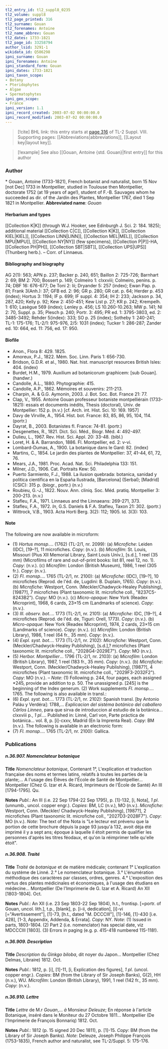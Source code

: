 ```yaml
---
tl2_entry_id: tl2_suppl8_0235
tl2_volume: suppl8
tl2_page_printed: 316
tl2_surname: Gouan
tl2_forenames: Antoine
tl2_name_abbrev: Gouan
tl2_dates: 1733-1821
tl2_page_id: 33258794
author_lsid: 3291-1
wikidata_id: Q586298
ipni_surname: Gouan
ipni_forenames: Antoine
ipni_standard_form: Gouan
ipni_dates: 1733-1821
ipni_taxon_scope: 
- Botany
- Pteridophytes
- Algae
- Spermatophytes
ipni_geo_scope: 
- France
ipni_version: 1.1
ipni_record_created: 2003-07-02 00:00:00.0
ipni_record_modified: 2003-07-02 00:00:00.0
---
```



> [!cite] BHL link: this entry starts at [page 316](https://www.biodiversitylibrary.org/page/33258794) of TL-2 Suppl. VIII.
> Supporting pages: [[Abbreviations|abbreviations]], [[Layout key|layout key]].

> [!example] See also [[Gouan, Antoine {std. Gouan}|first entry]] for this author

### Author

\* Gouan, Antoine (1733-1821), French botanist and naturalist, born 15 Nov \[not Dec\] 1733 in Montpellier, studied in Toulouse then Montpellier, doctorate 1752 (at 19 years of age!), student of F.-B. Sauvages whom he succeeded as dir. of the Jardin des Plantes, Montpellier 1767, died 1 Sep 1821 in Montpellier. 
**Abbreviated name**: *Gouan*

#### Herbarium and types

[[Collection K|K]] (through W.J. Hooker, see Edinburgh J. Sci. 2: 184. 1825); additional material [[Collection C|C]], [[Collection K|K]], [[Collection KIEL|KIEL]], [[Collection LINN|LINN]], [[Collection MEL|MEL]], [[Collection MPU|MPU]], [[Collection NY|NY]] (few specimens), [[Collection P|P]]-HA, [[Collection PH|PH]], [[Collection SBT|SBT]], [[Collection UPS|UPS]] (Thunberg herb.). – Corr. of Linnaeus.

#### Bibliography and biography

AG 2(1): 563; APN p. 237; Backer p. 240, 651; Baillon 2: 725-726; Barnhart 2: 69; BM 2: 700; Bossert p. 149; Colmeiro 1: clxxviii; Colmeiro, penins. p. 74; DBF 16: 676-677; De Toni 2: lii; Dryander 5: 257 (index); Ewan Pap. p. 81; Frank 3(Anh.): 37; GFB ed. 2: 96; GR p. 280; GR cat. p. 64; Herder p. 453 (index); Hortus 3: 1194; IF p. 699; IF suppl. 4: 354; IH 2: 233; Jackson p. 34, 287, 420; Kelly p. 92; Kew 2: 450-451; Kew List p. 27; KR p. 242; Krempelh. 1: 610; Lasègue 569 (index); Lenley p. 456; LS 10.260-10.263; MW p. 141; NI 2: 70, Suppl. p. 35; Plesch p. 240; Portr. 3: 495; PR ed. 1: 3795-3803, ed. 2: 3485-3492; Rehder 5(index): 333; SO p. 25 (index); Sotheby 1: 240-241; TL-1: 175-176; TL-2/1: 975-976, 2/5: 1031 (index); Tucker 1: 286-287; Zander ed. 10: 664, ed. 11: 756, ed. 17: 950.

#### Biofile

- Anon., Flora 8: 429. 1825.
- Amoreux, P.J., 1822. Mém. Soc. Linn. Paris 1: 656-730.
- Bridson, G.D.R. et al., 1980. Nat. hist. manuscript resources British Isles: 404. (index)
- Burdet, H.M., 1979. Auxilium ad botanicorum graphicem: \[sub Gouan\]. (handwr.)
- Candolle, A.L., 1880. Phytographie: 415.
- Candolle, A.P., 1862. Mémoires et souvenirs: 211-213.
- Charpin, A. & G.G. Aymonin, 2003. J. Bot. Soc. Bot. France 21: 77.
- Clap, V., 1955. Antoine Gouan professeur botaniste montpelliérain (1733-1821): essais et documents inédits, Thesis (doctoral), Univ. de Montpellier: 152 p. (n.v.) \[cf. Arch. int. Hist. Sci. 10: 169. 1957\]
- Davy de Virville, A., 1954. Hist. bot. France: 83, 85, 86, 95, 104, 114. (portr.)
- Dayrat, B., 2003. Botanistes fl. France: 74-81. (portr.)
- Desgenettes, R., 1821. Dict. Sci. Méd., Biogr. Méd. 4: 492-497.
- Dulieu, L., 1967. Rev. Hist. Sci. Appl. 20: 33-48. (bibl.)
- Loret, H. & A. Barrandon, 1886. Fl. Montpellier, ed. 2: v-vi.
- Lombard-Dumas, A., 1900. La botanique dans le Gard: 82. (index)
- Martins, C., 1854. Le jardin des plantes de Montpellier: 37, 41-44, 61, 72, 76.
- Mears, J.A., 1981. Proc. Acad. Nat. Sci. Philadelphia 133: 151.
- Milner, J.D., 1906. Cat. Portraits Kew: 50.
- Puerto Sarmiento, F.J., 1988. La ilusion quebrada: botanica, sanidad y politica cientifica en la España Ilustrada, \[Barcelona\] (Serbal); \[Madrid\] (CSIC): 315 p. (biogr., portr.) (n.v.)
- Roubieu, G.-J., 1822. Nouv. Ann. cliniq. Soc. Méd. pratiq. Montpellier 3: 200-213. (n.v.)
- Stafleu, F.A., 1971. Linnaeus and the Linnaeans: 269-271, 373.
- Stafleu, F.A., 1972. *In*, G.S. Daniels & F.A. Stafleu, Taxon 21: 302. (portr.)
- Wittrock, V.B., 1903. Acta Horti Berg. 3(2): 112; 1905. Id. 3(3): 103.

#### Note

The following are now available in microform:
- (1) *Hortus monsp*.... (1762) (TL-2/1, nr. 2099):
(a) *Microfiche*: Leiden (IDC), \[19–?\], 11 microfiches. *Copy*: (n.v.). (b) *Microfilm*: St. Louis, Missouri (Pius XII Memorial Library, Saint Louis Univ.), \[s.d.\], 1 reel (35 mm) (Microfilms of rare and out-of-print books: list 81, reel 12, no. 1). *Copy*: (n.v.). (c) *Microfilm*: London (British Museum), 1986, 1 reel (305 fr.). *Copy*: (n.v.).
- (2) *Fl. monsp.*... 1765 (TL-2/1, nr. 2100):
(a) *Microfiche*: (IDC), \[19–?\], 10 microfiches (Reprod. de l'éd. de, Lugdini: B. Duplain, 1765). *Copy*: (n.v.). (b) *Microfiche*: Westport, Conn. (Meckler/Chadwyck-Healey Publishing), \[1987?\], 7 microfiches (Plant taxonomic lit. microfiche coll., "8237C5-8243B2"). *Copy*: MO (n.v.). (c) *Micro-opaque*: New York (Readex Microprint), 1968, 6 cards, 23×15 cm (Landmarks of science). *Copy*: (n.v.).
- (3) *Ill. observ. bot.*... 1773 (TL-2/1, nr. 2101):
(a) *Microfiche*: IDC, \[19–?\], 4 microfiches (Reprod. de l'éd. de, Tiguri: Orell, 1773). *Copy*: (n.v.). (b) *Micro-opaque*: New York (Readex Microprint), 1974, 2 cards, 23×15 cm (Landmarks of science). *Copy*: (n.v.). (c) *Microfilm*: London (British Library), 1986, 1 reel (64 fr., 35 mm). *Copy*: (n.v.).
- (4) *Expl. syst. bot.*... 1773 (TL-2/1, nr. 2102):
*Microfiche*: Westport, Conn. (Meckler/Chadwyck-Healey Publishing), \[s.d.\],? microfiches (Plant taxonomic lit. microfiche coll., "2028G4-2029E7"). *Copy*: MO (n.v.).
- (5) *Herbor. Montpellier*... 1796 (TL-2/1, nr. 2103):
(a) *Microfilm*: London (British Library), 1987, 1 reel (183 fr., 35 mm). *Copy*: (n.v.). (b) *Microfiche*: Westport, Conn. (Meckler/Chadwyck-Healey Publishing), \[1987?\], 4 microfiches (Plant taxonomic lit. microfiche coll., "2029F3-2032F2"). *Copy*: MO (n.v.). – *Note*: (1) Following p. 244, four pages, each assigned \*245, provide an addition to p. 50. The unassigned p. \[245\] is the beginning of the Index generum. (2) Work supplements *Fl. monsp.*... 1765.
The following is also available in transl.:
- (6) *Expl. syst. bot.*... 1773 (TL-2/1, nr. 2102): Spanish transl. \[by Antonio Paláu y Verdéra\]: 1788,... *Explicacion del sistéma botánico del caballero Cárlos Linneo*, para que sirva de introduccion al estudio de la botánica... clxxviii p., *1 pl*.... Published in: Linné, Carl von, Parte práctica de botánica... vol. 8, p. \[i\]-cxxv, Madrid (En la Imprenta Real). *Copy*: BM (n.v.). The following is available in an electronic form:
- (7) *Fl. monsp.*... 1765 (TL-2/1, nr. 2100): Gallica.

### Publications

##### n.36.907. Nomenclateur botanique

**Title**
*Nomenclateur botanique*, Contenant 1°, L'explication et traduction française des noms et termes latins, relatifs à toutes les parties de la plante;... A l'usage des Élèves de l'École de Santé de Montpellier... Montpellier (Chez G. Izar et A. Ricard, Imprimeurs de l'École de Santé) An III \[1794-1795\]. Qu.

**Notes**
*Publ*.: An III (i.e. 22 Sep 1794-22 Sep 1795), p. \[1\]-132, \[i, Nota\], *1 pl*. (unnumb., uncol. copper engr.). *Copies*: BM, LC (n.v.), MO (n.v.). *Microfiche*: Westport, Conn. (Meckler/ Chadwyck-Healey Publishing), \[1987?\], 2 microfiches (Plant taxonomic lit. microfiche coll., "2027D3-2028F7"). *Copy*: MO (n.v.).
*Note*: The text of the Nota is "Le lecteur est prévenu que la portion de cette brochure dépuis la page 93 jusqu'à 132, avoit déja été imprimé il y a sept ans; époque à laquelle il étoit permis de qualifier les personnes d'après les titres féodaux, et qu'on la réimprimer telle qu'elle étoit".

##### n.36.908. Traité

**Title**
*Traité* de *botanique* et de matière médicale; contenant 1° L'explication du système de Linné. 2.° Le nomenclateur botanique. 3.° L'énumération méthodique des caractères par classes, ordres, genres. 4.° L'exposition des vertus des plantes médicinales et économiques, à l'usage des étudians en médecine... Montpellier (De l'Imprimerie de G. Izar et A. Ricard) An XII \[1803-1804\]. Oct.

**Notes**
*Publ*.: An XII (i.e. 23 Sep 1803-22 Sep 1804), h.t., frontisp. \[=portr. of Gouan, uncol. lith.\], t.p., \[blank\], p. \[i-ii, dedication\], \[i\]-vi \[="Avertissement"\], \[1\]-73, \[h.t., dated "M. DCCCIII"\], \[1\]-146, \[1\]-430 \[i.e. 428\], \[1-3, Appendix, Addenda, & Errata\]. *Copy*: NY.
*Note*: (1) Issued in parts, 1803-1804. (2) Part 2 (i.e. nomenclator) has special date, viz MDCCCIII \[1803\]. (3) Errors in paging (e.g. p. 415-418 numbered 115-118!).

##### n.36.909. Description

**Title**
*Description* du *Ginkgo biloba*, dit noyer du Japon... Montpellier (Chez Delmas, Libraire) 1812. Oct.

**Notes**
*Publ*.: 1812, p. \[i\], \[1\]-11, \[i, Explication des figures\], *1 pl*. (uncol. copper engr.). *Copies*: BM (from the Library of Sir Joseph Banks), G(2), HH (n.v.), WU. *Microfilm*: London (British Library), 1991, 1 reel (142 fr., 35 mm). *Copy*: (n.v.).

##### n.36.910. Lettre

**Title**
*Lettre* de M.r *Gouan*,... *à* Monsieur *Deleuze*; En réponse à l'article Botanique, inséré dans le Moniteur du 27 Octobre 1811... Montpellier (De l'Imprimerie de François Bonnariq) 1812. Oct.

**Notes**
*Publ*.: 1812 (p. 15 signed 20 Dec 1811), p. \[1\]-15. *Copy*: BM (from the Library of Sir Joseph Banks).
*Note*: Deleuze, Joseph Philippe François (1753-1835), French author and naturalist, see TL-2/Suppl. 5: 175-176.

